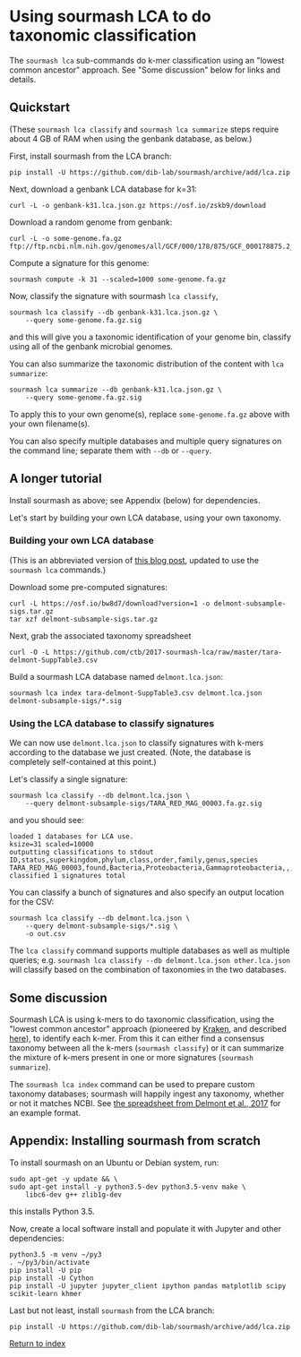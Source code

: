 # Using sourmash LCA to do taxonomic classification

The `sourmash lca` sub-commands do k-mer classification using an
"lowest common ancestor" approach.  See "Some discussion" below for
links and details.

## Quickstart

(These `sourmash lca classify` and `sourmash lca summarize` steps require
about 4 GB of RAM when using the genbank database, as below.)

First, install sourmash from the LCA branch:
```
pip install -U https://github.com/dib-lab/sourmash/archive/add/lca.zip
```

Next, download a genbank LCA database for k=31:

```
curl -L -o genbank-k31.lca.json.gz https://osf.io/zskb9/download
```

Download a random genome from genbank:
```
curl -L -o some-genome.fa.gz ftp://ftp.ncbi.nlm.nih.gov/genomes/all/GCF/000/178/875/GCF_000178875.2_ASM17887v2/GCF_000178875.2_ASM17887v2_genomic.fna.gz
```

Compute a signature for this genome:
```
sourmash compute -k 31 --scaled=1000 some-genome.fa.gz
```

Now, classify the signature with sourmash `lca classify`,
```
sourmash lca classify --db genbank-k31.lca.json.gz \
    --query some-genome.fa.gz.sig
```
and this will give you a taxonomic identification of your genome bin,
classify using all of the genbank microbial genomes.

You can also summarize the taxonomic distribution of the content with
`lca summarize`:
```
sourmash lca summarize --db genbank-k31.lca.json.gz \
    --query some-genome.fa.gz.sig
```

To apply this to your own genome(s), replace `some-genome.fa.gz` above
with your own filename(s).

You can also specify multiple databases and multiple query signatures
on the command line; separate them with `--db` or `--query`.

## A longer tutorial

Install sourmash as above; see Appendix (below) for dependencies.

Let's start by building your own LCA database, using your own taxonomy.

### Building your own LCA database

(This is an abbreviated version of [this blog post](http://ivory.idyll.org/blog/2017-classify-genome-bins-with-custom-db-try-again.html), updated to use the `sourmash lca` commands.)

Download some pre-computed signatures:

```
curl -L https://osf.io/bw8d7/download?version=1 -o delmont-subsample-sigs.tar.gz
tar xzf delmont-subsample-sigs.tar.gz
```

Next, grab the associated taxonomy spreadsheet

```
curl -O -L https://github.com/ctb/2017-sourmash-lca/raw/master/tara-delmont-SuppTable3.csv
```

Build a sourmash LCA database named `delmont.lca.json`:

```
sourmash lca index tara-delmont-SuppTable3.csv delmont.lca.json delmont-subsample-sigs/*.sig
```

### Using the LCA database to classify signatures

We can now use `delmont.lca.json` to classify signatures with k-mers
according to the database we just created.  (Note, the database is
completely self-contained at this point.)

Let's classify a single signature:
```
sourmash lca classify --db delmont.lca.json \
    --query delmont-subsample-sigs/TARA_RED_MAG_00003.fa.gz.sig
```

and you should see:

```
loaded 1 databases for LCA use.
ksize=31 scaled=10000
outputting classifications to stdout
ID,status,superkingdom,phylum,class,order,family,genus,species
TARA_RED_MAG_00003,found,Bacteria,Proteobacteria,Gammaproteobacteria,,,,
classified 1 signatures total
```

You can classify a bunch of signatures and also specify an output
location for the CSV:

```
sourmash lca classify --db delmont.lca.json \
    --query delmont-subsample-sigs/*.sig \
    -o out.csv
```

The `lca classify` command supports multiple databases as well as
multiple queries; e.g. `sourmash lca classify --db delmont.lca.json
other.lca.json` will classify based on the combination of taxonomies
in the two databases.

## Some discussion

Sourmash LCA is using k-mers to do taxonomic classification, using the
"lowest common ancestor" approach (pioneered by
[Kraken](http://ccb.jhu.edu/software/kraken/MANUAL.html), and described
[here](http://ivory.idyll.org/blog/2017-something-about-kmers.html)),
to identify each k-mer.  From this it can either find a consensus
taxonomy between all the k-mers (`sourmash classify`) or it can summarize
the mixture of k-mers present in one or more signatures (`sourmash summarize`).

The `sourmash lca index` command can be used to prepare custom taxonomy
databases; sourmash will happily ingest any taxonomy, whether or not
it matches NCBI. See
[the spreadsheet from Delmont et al., 2017](https://github.com/ctb/2017-sourmash-lca/blob/master/tara-delmont-SuppTable3.csv)
for an example format.

## Appendix: Installing sourmash from scratch

To install sourmash on an Ubuntu or Debian system, run:

```
sudo apt-get -y update && \
sudo apt-get install -y python3.5-dev python3.5-venv make \
    libc6-dev g++ zlib1g-dev
```

this installs Python 3.5.

Now, create a local software install and populate it with Jupyter and
other dependencies:

```
python3.5 -m venv ~/py3
. ~/py3/bin/activate
pip install -U pip
pip install -U Cython
pip install -U jupyter jupyter_client ipython pandas matplotlib scipy scikit-learn khmer
```

Last but not least, install `sourmash` from the LCA branch:

```
pip install -U https://github.com/dib-lab/sourmash/archive/add/lca.zip
```


[Return to index][3]

[0]:http://ivory.idyll.org/blog/2016-sourmash-sbt-more.html
[1]:databases.html
[2]:https://www.ncbi.nlm.nih.gov/pubmed/233877
[3]:index.html
